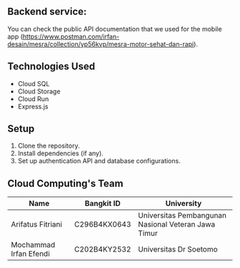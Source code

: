 ## Backend service:

You can check the public API documentation that we used for the mobile app (https://www.postman.com/irfan-desain/mesra/collection/yp56kvp/mesra-motor-sehat-dan-rapi).

## Technologies Used

- Cloud SQL
- Cloud Storage
- Cloud Run
- Express.js

## Setup

1. Clone the repository.
2. Install dependencies (if any).
3. Set up authentication API and database configurations.

## Cloud Computing's Team

|Name |Bangkit ID| University|
|-----|----------|-----------|
|Arifatus Fitriani |C296B4KX0643 |Universitas Pembangunan Nasional Veteran Jawa Timur |
|Mochammad Irfan Efendi |C202B4KY2532 |Universitas Dr Soetomo |
